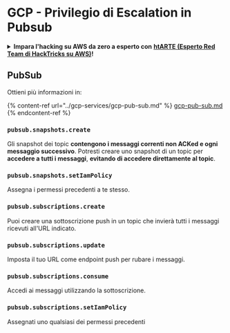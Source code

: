 # GCP - Privilegio di Escalation in Pubsub

<details>

<summary><strong>Impara l'hacking su AWS da zero a esperto con</strong> <a href="https://training.hacktricks.xyz/courses/arte"><strong>htARTE (Esperto Red Team di HackTricks su AWS)</strong></a><strong>!</strong></summary>

Altri modi per supportare HackTricks:

* Se vuoi vedere la tua **azienda pubblicizzata su HackTricks** o **scaricare HackTricks in PDF** Controlla i [**PIANI DI ABBONAMENTO**](https://github.com/sponsors/carlospolop)!
* Ottieni il [**merchandising ufficiale di PEASS & HackTricks**](https://peass.creator-spring.com)
* Scopri [**La Famiglia PEASS**](https://opensea.io/collection/the-peass-family), la nostra collezione di [**NFT esclusivi**](https://opensea.io/collection/the-peass-family)
* **Unisciti al** 💬 [**gruppo Discord**](https://discord.gg/hRep4RUj7f) o al [**gruppo telegram**](https://t.me/peass) o **seguici** su **Twitter** 🐦 [**@hacktricks\_live**](https://twitter.com/hacktricks\_live)**.**
* **Condividi i tuoi trucchi di hacking inviando PR a** [**HackTricks**](https://github.com/carlospolop/hacktricks) e [**HackTricks Cloud**](https://github.com/carlospolop/hacktricks-cloud) repos di github.

</details>

## PubSub

Ottieni più informazioni in:

{% content-ref url="../gcp-services/gcp-pub-sub.md" %}
[gcp-pub-sub.md](../gcp-services/gcp-pub-sub.md)
{% endcontent-ref %}

### `pubsub.snapshots.create`

Gli snapshot dei topic **contengono i messaggi correnti non ACKed e ogni messaggio successivo**. Potresti creare uno snapshot di un topic per **accedere a tutti i messaggi**, **evitando di accedere direttamente al topic**.

### **`pubsub.snapshots.setIamPolicy`**

Assegna i permessi precedenti a te stesso.

### `pubsub.subscriptions.create`

Puoi creare una sottoscrizione push in un topic che invierà tutti i messaggi ricevuti all'URL indicato.

### **`pubsub.subscriptions.update`**

Imposta il tuo URL come endpoint push per rubare i messaggi.

### `pubsub.subscriptions.consume`

Accedi ai messaggi utilizzando la sottoscrizione.

### `pubsub.subscriptions.setIamPolicy`

Assegnati uno qualsiasi dei permessi precedenti
